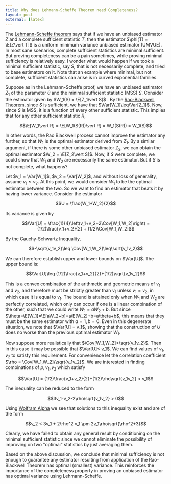 ```yaml
---
title: Why does Lehmann-Scheffe Theorem need Completeness?
layout: post
external: [latex]
---
```


The [Lehmann-Scheffe theorem](https://en.wikipedia.org/wiki/Lehmann%E2%80%93Scheff%C3%A9_theorem) says that if we have an unbiased estimator $\newcommand{\E}{\mathrm{E}}
\newcommand{\Var}{\mathrm{Var}}
\newcommand{\Cov}{\mathrm{Cov}} Z$
and a complete sufficient statistic $T$, then the estimator $\phi(T) = \E[Z\vert T]$ is a uniform minimum variance unbiased estimator (UMVUE). In most sane scenarios, complete sufficient statistics are minimal sufficient. But proving completeness can be a pain sometimes, while proving minimal sufficiency is relatively easy. I wonder what would happen if we took a minimal sufficient statistic, say $S$, that is not necessarily complete, and tried to base estimators on it. Note that an example where minimal, but not complete, sufficient statistics can arise is in curved exponential families.

Suppose as in the Lehmann-Scheffe proof, we have an unbiased estimator $Z_1$ of the parameter $\theta$ and the minimal sufficient statistic (MSS) $S$. Consider the estimator given by $W_1(S) = \E[Z_1\vert S]$ . By the [Rao-Blackwell Theorem](https://en.wikipedia.org/wiki/Rao%E2%80%93Blackwell_theorem), since $S$ is sufficient, we have that $\Var[W_1]\leq\Var[Z_1]$. Now, since $S$ is MSS, it is a function of every other sufficient statistic. This implies that for any other sufficient statistic $R$, 

$$\E[W_1\vert R] = \E[W_1(S(R))\vert R] = W_1(S(R)) = W_1(S)$$

In other words, the Rao Blackwell process cannot improve the estimator any further, so that $W_1$ is the optimal estimator derived from $Z_1$. By a similar argument, if there is some other unbiased estimator $Z_2$, we can obtain the optimal estimator $W_2 = \E[Z_2\vert S]$. Now, if $S$ were complete, we could show that $W_1$ and $W_2$ are necessarily the same estimator. But if $S$ is not complete, what happens?

Let $v_1 = \Var[W_1]$, $v_2 = \Var[W_2]$, and without loss of generality, assume $v_1\leq v_2$. At this point, we would consider $W_1$ to be the optimal estimator between the two. So we want to find an estimator that beats it by having lower variance. Consider the estimator

$$U = \frac{W_1+W_2}{2}$$

Its variance is given by

$$\Var[U] = \frac{1}{4}\left(v_1+v_2+2\Cov[W_1,W_2]\right) = (1/2)\frac{v_1+v_2}{2} + (1/2)\Cov[W_1,W_2]$$

By the Cauchy-Schwartz Inequality, 

$$-\sqrt{v_1v_2}\leq \Cov[W_1,W_2]\leq\sqrt{v_1v_2}$$

We can therefore establish upper and lower bounds on $\Var[U]$. The upper bound is:

$$\Var[U]\leq (1/2)\frac{v_1+v_2}{2}+(1/2)\sqrt{v_1v_2}$$

This is a convex combination of the arithmetic and geometric means of $v_1$ and $v_2$, and therefore must be strictly greater than $v_1$ unless $v_1=v_2$, in which case it is equal to $v_1$. The bound is attained only when $W_1$ and $W_2$ are perfectly correlated, which only can occur if one is a linear combination of the other, such that we could write $W_1=aW_2+b$. But since $\theta=\E[W_1]=\E[aW_2+b]=a\E[W_2]+b=a\theta+b$, this means that they must be the same estimator with $a=1,b=0$. Even in this degenerate situation, we note that $\Var[U] = v_1$, showing that the construction of $U$ does no worse than the previous optimal estimator $W_1$.

Now suppose more realistically that $\Cov[W_1,W_2]<\sqrt{v_1v_2}$. Then in this case it may be possible that $\Var[U]< v_1$. We can find values of $v_1,v_2$ to satisfy this requirement. For convenience let the correlation coefficient $\rho = \Cov[W_1,W_2]/\sqrt{v_1v_2}$. We are interested in finding combinations of $\rho,v_1,v_2$ which satisfy

$$\Var[U]  = (1/2)\frac{v_1+v_2}{2}+(1/2)\rho\sqrt{v_1v_2} < v_1$$

The inequality can be reduced to the form

$$3v_1-v_2-2\rho\sqrt{v_1v_2} > 0$$

Using [Wolfram Alpha](http://www.wolframalpha.com/input/?i=3u-v-2psqrt%28u*v%29+%3E+0%3B+-1%3Cp%3C1%3B+u%3E0%3B+v%3E0) we see that solutions to this inequality exist and are of the form

$$v_2 < 3v_1 + 2\rho^2 v_1 \pm 2v_1\rho\sqrt{\rho^2+3}$$

Clearly, we have failed to obtain any general result by conditioning on the minimal sufficient statistic since we cannot eliminate the possibility of improving on two "optimal" statistics by just averaging them.

Based on the above discussion, we conclude that minimal sufficiency is not enough to guarantee any estimator resulting from application of the Rao-Blackwell Theorem has optimal (smallest) variance. This reinforces the importance of the completeness property in proving an unbiased estimator has optimal variance using Lehmann-Scheffe.
